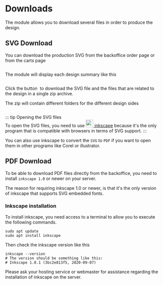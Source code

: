 # Downloads

The module allows you to download several files in order to produce the design.

## SVG Download

You can download the production SVG from the backoffice order page or from the carts page

<img srcset="/productdesigner/images/sell-menu.jpg 2x">

The module will display each design summary like this

<img srcset="/productdesigner/images/bo-summary.jpg 2x">

Click the button <img srcset="/productdesigner/images/svg-download-zip.jpg 2x" class="v-middle"> to
download the SVG file and the files that are related to the design in a single zip archive.

The zip will contain different folders for the different design sides

<img srcset="/productdesigner/images/zip.png 2x">

::: tip Opening the SVG files  
To open the SVG files, you need to
use [<img srcset="/productdesigner/images/inkscape-logo.svg 2x" class="v-middle" style="height: 24px"> inkscape](https://inkscape.org/)
because it's the only program that is compatible with browsers in terms of SVG support.
:::

You can also use inkscape to convert the `SVG` to `PDF` if you want to open them in other programs
like Corel or illustrator.

## PDF Download

To be able to download PDF files directly from the backoffice, you need to install `inkscape 1.0` or
newer on your server.

The reason for requiring inkscape 1.0 or newer, is that it's the only version of inkscape that
supports SVG embedded fonts.

### Inkscape installation

To install inkscape, you need access to a terminal to allow you to execute the following commands.

```shell
sudo apt update
sudo apt install inkscape
```

Then check the inkscape version like this

```shell
inkscape --version
# The version should be something like this:
# Inkscape 1.0.1 (3bc2e813f5, 2020-09-07)
```

Please ask your hosting service or webmaster for assistance regarding the installation of inkscape
on the server.
